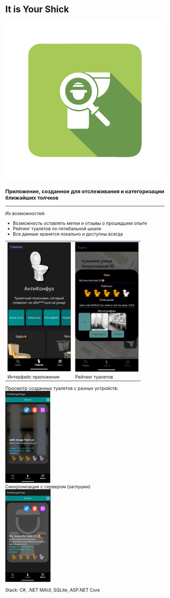 
# It is Your Shick

![logo](MFASeekerApp/Images/logo.png)

### Приложение, созданное для отслеживания и категоризации ближайших толчков
---
Из возможностей:

* Возможность оставлять метки и отзывы о прошедшем опыте
* Рейтинг туалетов по пятибальной шкале
* Все данные хранятся локально и доступны всегда

<table>
  <tr>
    <td><img src="MFASeekerApp/Images/preview.png" alt="preview" width="200"></td>
    <td><img src="MFASeekerApp/Images/rating.png" alt="rating" width="200"></td>
  </tr>
  <tr>
    <td>Интерфейс приложения</td>
    <td>Рейтинг туалетов</td>
  </tr>
</table>

Просмотр созданных туалетов с разных устройств:<br>
![withimg](MFASeekerApp/Images/withimg.png)<br>
Синхронизация с сервером (заглушки)<br>
![withoutimg](MFASeekerApp/Images/withoutimage.png)<br>

Stack: C#, .NET MAUI, SQLite, ASP.NET Core


